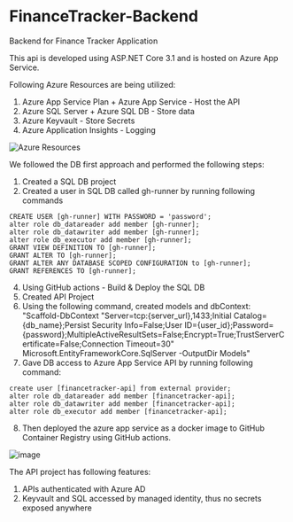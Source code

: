 # FinanceTracker-Backend
Backend for Finance Tracker Application

This api is developed using ASP.NET Core 3.1 and is hosted on Azure App Service.

Following Azure Resources are being utilized:
1. Azure App Service Plan + Azure App Service - Host the API
2. Azure SQL Server + Azure SQL DB - Store data
3. Azure Keyvault - Store Secrets
4. Azure Application Insights - Logging

![Azure Resources](https://user-images.githubusercontent.com/29853549/147735030-55731a85-55de-47ca-84c3-fb2a3f60eb29.png)

We followed the DB first approach and performed the following steps:
1. Created a SQL DB project
2. Created a user in SQL DB called gh-runner by running following commands
  ```
  CREATE USER [gh-runner] WITH PASSWORD = 'password';
  alter role db_datareader add member [gh-runner];
  alter role db_datawriter add member [gh-runner];
  alter role db_executor add member [gh-runner];
  GRANT VIEW DEFINITION TO [gh-runner];
  GRANT ALTER TO [gh-runner];
  GRANT ALTER ANY DATABASE SCOPED CONFIGURATION to [gh-runner];
  GRANT REFERENCES TO [gh-runner];
  ```
4. Using GitHub actions - Build & Deploy the SQL DB
5. Created API Project
6. Using the following command, created models and dbContext: "Scaffold-DbContext "Server=tcp:{server_url},1433;Initial Catalog={db_name};Persist Security Info=False;User ID={user_id};Password={password};MultipleActiveResultSets=False;Encrypt=True;TrustServerCertificate=False;Connection Timeout=30" Microsoft.EntityFrameworkCore.SqlServer -OutputDir Models"
7. Gave DB access to Azure App Service API by running following command:
```
create user [financetracker-api] from external provider;
alter role db_datareader add member [financetracker-api];
alter role db_datawriter add member [financetracker-api];
alter role db_executor add member [financetracker-api];
```
8. Then deployed the azure app service as a docker image to GitHub Container Registry using GitHub actions.

![image](https://user-images.githubusercontent.com/29853549/147735152-bb31a8ff-9ea1-4e37-bbde-5a6c8df26244.png)

The API project has following features:
1. APIs authenticated with Azure AD
2. Keyvault and SQL accessed by managed identity, thus no secrets exposed anywhere
